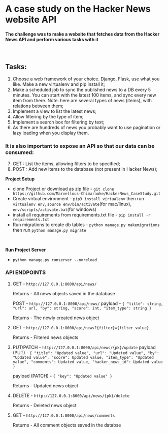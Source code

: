 # A case study on the Hacker News website API

<h4>The challenge was to make a website that fetches data from the Hacker News API and perform various tasks with it</h4>
</br>

## Tasks:

1. Choose a web framework of your choice. Django, Flask, use what you like. Make a new virtualenv and pip install it;
2. Make a scheduled job to sync the published news to a DB every 5 minutes. You can start with the latest 100 items, and sync every new item from there. Note: here are several types of news (items), with relations between them;
3. Implement a view to list the latest news;
4. Allow filtering by the type of item;
5. Implement a search box for filtering by text;
6. As there are hundreds of news you probably want to use pagination or lazy loading when you display them.

### It is also important to expose an API so that our data can be consumed:

7. GET : List the items, allowing filters to be specified;
8. POST : Add new items to the database (not present in Hacker News);


<b>Project Setup</b>
<ul>
    <li>clone Project or download as zip file - 
        <code>git clone https://github.com/Marvellous-Chimaraoke/HackerNews_CaseStudy.git</code>
    </li>
    <li>Create virtual environment - 
        <code>pip3 install virtualenv</code>
        then run <code>virtualenv env</code>, 
        <code>source env/bin/activate</code>(for mac/linux), 
        <code>env/scripts/activate.bat</code>(for windows)
     </li>
    <li>install all requirements from requirements.txt file - 
        <code>pip install -r requirements.txt</code>
    </li>
    <li>Run migrations to create db tables - 
        <code>python manage.py makemigrations</code> 
        then run <code>python manage.py migrate</code>
    </li> 
</ul>

</br>

<b>Run Project Server</b>
<ul>
    <li>
    <code>python manage.py runserver --noreload</code>
    </li>
</ul>

### API ENDPOINTS
1. GET - ```http://127.0.0.1:8000/api/news/```
   
   Returns - All news objects saved in the database

   POST - `http://127.0.0.1:8000/api/news/`
   payload - 
       ```{
        "title": string,
        "url": url,
        "by": string,
        "score": int,
        "item_type": string
    }```

    Returns - The newly created news object

2. GET - `http://127.0.0.1:8000/api/news?{filter}={filter_value}`
   
   Returns - Filtered news objects

3. PUT/PATCH - `http://127.0.0.1:8000/api/news/{pk}/update`
   payload (PUT) - `{
        "title": "Updated value",
        "url": "Updated value",
        "by": "Updated value",
        "score": Updated value,
        "item_type": "Updated value",
        "comments": Updated value,
        "hacker_news_id": Updated value
    }`

    payload (PATCH) - `{
        "key": "Updated value"
    }`

    Returns - Updated news object

4. DELETE - `http://127.0.0.1:8000/api/news/{pk}/delete`
   
   Returns - Deleted news object

5. GET - `http://127.0.0.1:8000/api/news/comments`
   
   Returns - All comment objects saved in the databse
